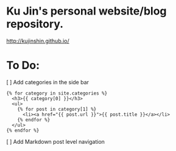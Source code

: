 # Ku Jin's personal website/blog repository.
http://kujinshin.github.io/


# To Do:
[ ] Add categories in the side bar

```
{% for category in site.categories %}
  <h3>{{ category[0] }}</h3>
  <ul>
    {% for post in category[1] %}
      <li><a href="{{ post.url }}">{{ post.title }}</a></li>
    {% endfor %}
  </ul>
{% endfor %}
```
[ ] Add Markdown post level navigation
